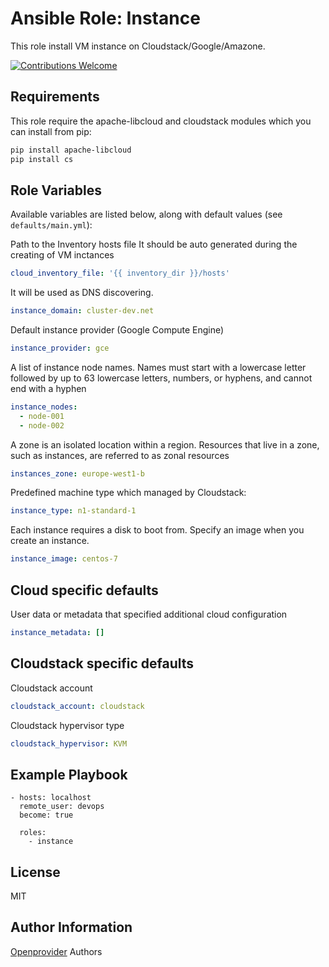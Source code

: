 Ansible Role: Instance
======================

This role install VM instance on Cloudstack/Google/Amazone.

[![Contributions Welcome](https://img.shields.io/badge/contributions-welcome-brightgreen.svg?style=flat)](https://github.com/openprovider/cloud-setup/issues)

Requirements
------------

This role require the apache-libcloud and cloudstack modules which you can install from pip:

```sh
pip install apache-libcloud
pip install cs
```

Role Variables
--------------

Available variables are listed below, along with default values (see `defaults/main.yml`):

Path to the Inventory hosts file
It should be auto generated during the creating of VM inctances
```yaml
cloud_inventory_file: '{{ inventory_dir }}/hosts'
```

It will be used as DNS discovering.
```yaml
instance_domain: cluster-dev.net
```

Default instance provider (Google Compute Engine)
```yaml
instance_provider: gce
```

A list of instance node names.
Names must start with a lowercase letter followed by up to 63 lowercase letters,
numbers, or hyphens, and cannot end with a hyphen
```yaml
instance_nodes:
  - node-001
  - node-002
```

A zone is an isolated location within a region.
Resources that live in a zone, such as instances,
are referred to as zonal resources
```yaml
instances_zone: europe-west1-b
```

Predefined machine type which managed by Cloudstack:
```yaml
instance_type: n1-standard-1
```

Each instance requires a disk to boot from.
Specify an image when you create an instance.
```yaml
instance_image: centos-7
```

Cloud specific defaults
-----------------------

User data or metadata that specified additional cloud configuration
```yaml
instance_metadata: []
```

Cloudstack specific defaults
----------------------------

Cloudstack account
```yaml
cloudstack_account: cloudstack
```

Cloudstack hypervisor type
```yaml
cloudstack_hypervisor: KVM
```


Example Playbook
----------------

    - hosts: localhost
      remote_user: devops
      become: true

      roles:
        - instance

License
-------

MIT

Author Information
------------------

[Openprovider](https://github.com/openprovider) Authors
